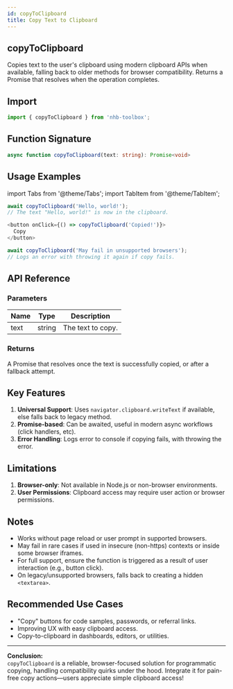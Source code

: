 ```yaml
---
id: copyToClipboard
title: Copy Text to Clipboard
---
```


## copyToClipboard

Copies text to the user's clipboard using modern clipboard APIs when available, falling back to older methods for browser compatibility. Returns a Promise that resolves when the operation completes.

## Import

```typescript
import { copyToClipboard } from 'nhb-toolbox';
```

## Function Signature

```typescript
async function copyToClipboard(text: string): Promise<void>
```

## Usage Examples

import Tabs from '@theme/Tabs';
import TabItem from '@theme/TabItem';

<Tabs>
<TabItem value="Basic" label="Basic">

```typescript
await copyToClipboard('Hello, world!');
// The text "Hello, world!" is now in the clipboard.
```

</TabItem>
<TabItem value="With Button" label="With UI Button">

```typescript
<button onClick={() => copyToClipboard('Copied!')}>
  Copy
</button>
```

</TabItem>
<TabItem value="Error Handling" label="With Error Logging">

```typescript
await copyToClipboard('May fail in unsupported browsers');
// Logs an error with throwing it again if copy fails.
```

</TabItem>
</Tabs>

## API Reference

### Parameters

| Name | Type   | Description            |
| ---- | ------ | ---------------------- |
| text | string | The text to copy.      |

### Returns

A Promise that resolves once the text is successfully copied, or after a fallback attempt.

## Key Features

1. **Universal Support**: Uses `navigator.clipboard.writeText` if available, else falls back to legacy method.
2. **Promise-based**: Can be awaited, useful in modern async workflows (click handlers, etc).
3. **Error Handling**: Logs error to console if copying fails, with throwing the error.

## Limitations

1. **Browser-only**: Not available in Node.js or non-browser environments.
2. **User Permissions**: Clipboard access may require user action or browser permissions.

## Notes

- Works without page reload or user prompt in supported browsers.
- May fail in rare cases if used in insecure (non-https) contexts or inside some browser iframes.
- For full support, ensure the function is triggered as a result of user interaction (e.g., button click).
- On legacy/unsupported browsers, falls back to creating a hidden `<textarea>`.

## Recommended Use Cases

- "Copy" buttons for code samples, passwords, or referral links.
- Improving UX with easy clipboard access.
- Copy-to-clipboard in dashboards, editors, or utilities.

---

**Conclusion:**  
`copyToClipboard` is a reliable, browser-focused solution for programmatic copying, handling compatibility quirks under the hood. Integrate it for pain-free copy actions—users appreciate simple clipboard access!
